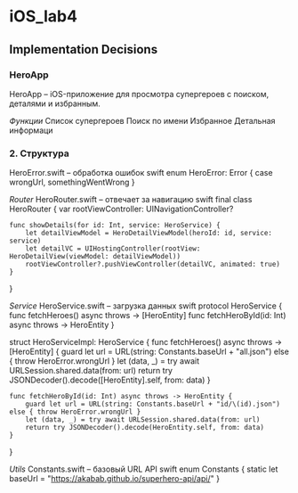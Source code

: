 # iOS_lab4
## Implementation Decisions

### HeroApp
HeroApp – iOS-приложение для просмотра супергероев с поиском, деталями и избранным.

 *Функции* 
 Список супергероев
 Поиск по имени
 Избранное
 Детальная информаци

### 2. Структура
HeroError.swift – обработка ошибок
swift
enum HeroError: Error {
    case wrongUrl, somethingWentWrong
}


*Router*
HeroRouter.swift – отвечает за навигацию
swift
final class HeroRouter {
    var rootViewController: UINavigationController?

    func showDetails(for id: Int, service: HeroService) {
        let detailViewModel = HeroDetailViewModel(heroId: id, service: service)
        let detailVC = UIHostingController(rootView: HeroDetailView(viewModel: detailViewModel))
        rootViewController?.pushViewController(detailVC, animated: true)
    }
}


*Service*
HeroService.swift – загрузка данных
swift
protocol HeroService {
    func fetchHeroes() async throws -> [HeroEntity]
    func fetchHeroById(id: Int) async throws -> HeroEntity
}

struct HeroServiceImpl: HeroService {
    func fetchHeroes() async throws -> [HeroEntity] {
        guard let url = URL(string: Constants.baseUrl + "all.json") else { throw HeroError.wrongUrl }
        let (data, _) = try await URLSession.shared.data(from: url)
        return try JSONDecoder().decode([HeroEntity].self, from: data)
    }

    func fetchHeroById(id: Int) async throws -> HeroEntity {
        guard let url = URL(string: Constants.baseUrl + "id/\(id).json") else { throw HeroError.wrongUrl }
        let (data, _) = try await URLSession.shared.data(from: url)
        return try JSONDecoder().decode(HeroEntity.self, from: data)
    }
}


*Utils*
Constants.swift – базовый URL API
swift
enum Constants {
    static let baseUrl = "https://akabab.github.io/superhero-api/api/"
}
